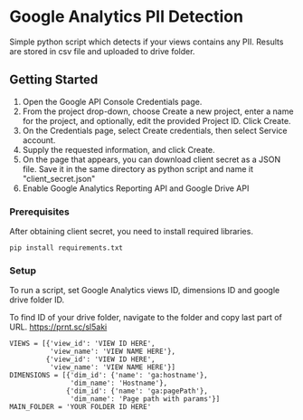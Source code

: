 # Google Analytics PII Detection

Simple python script which detects if your views contains any PII. Results are stored in csv file and uploaded to drive folder.

## Getting Started

1. Open the Google API Console Credentials page.
2. From the project drop-down, choose Create a new project, enter a name for the project, and optionally, edit the provided Project ID. Click Create.
3. On the Credentials page, select Create credentials, then select Service account.
4. Supply the requested information, and click Create.
5. On the page that appears, you can download client secret as a JSON file. Save it in the same directory as python script and name it "client_secret.json"
6. Enable Google Analytics Reporting API and Google Drive API

### Prerequisites

After obtaining client secret, you need to install required libraries.

```
pip install requirements.txt
```

### Setup

To run a script, set Google Analytics views ID, dimensions ID and google drive folder ID.

To find ID of your drive folder, navigate to the folder and copy last part of URL. <https://prnt.sc/sl5aki>

```
VIEWS = [{'view_id': 'VIEW ID HERE',
          'view_name': 'VIEW NAME HERE'},
         {'view_id': 'VIEW ID HERE',
          'view_name': 'VIEW NAME HERE'}]
DIMENSIONS = [{'dim_id': {'name': 'ga:hostname'},
               'dim_name': 'Hostname'},
              {'dim_id': {'name': 'ga:pagePath'},
               'dim_name': 'Page path with params'}]
MAIN_FOLDER = 'YOUR FOLDER ID HERE'
```